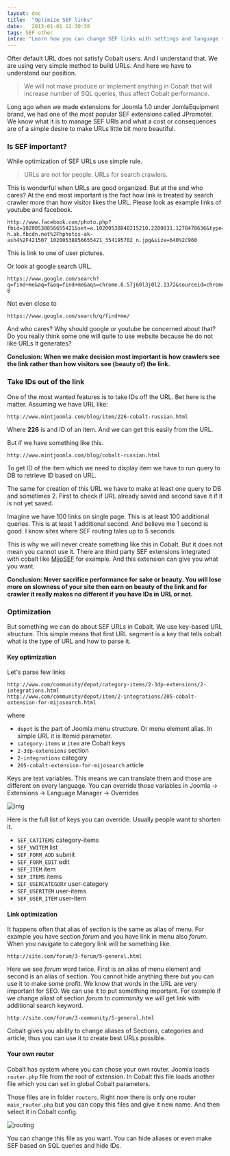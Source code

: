 ```yaml
---
layout: doc
title:  "Optimize SEF links"
date:   2013-01-01 12:30:30
tags: SEF other
intro: "Learn how you can change SEF links with settings and language translations"
---
```


Ofter default URL does not satisfy Cobalt users. And I understand that. We are using very simple method to build URLs. And here we have to understand our position.

> We will not make produce or implement anything in Cobalt that will increase number of SQL queries, thus affect Cobalt performance.

Long ago when we made extensions for Joomla 1.0 under JomlaEquipment brand, we had one of the most popular SEF extensions called JPromoter. We know what it is to manage SEF URls and what a cost or consequences are of a simple desire to make URLs little bit more beautiful.

### Is SEF important?

While optimization of SEF URLs use simple rule.

> URLs are not for people. URLs for search crawlers.

This is wonderful when URLs are good organized. But at the end who cares? At the end most important is the fact how link is treated by search crawler more than how visitor likes the URL. Please look as example links of youtube and facebook. 

    http://www.facebook.com/photo.php?fbid=10200538856655421&set=a.10200538848215210.2200831.1278478636&type=3&src=http%3A%2F%2Fsphotos-h.ak.fbcdn.net%2Fhphotos-ak-ash4%2F421507_10200538856655421_354195702_n.jpg&size=640%2C960

This is link to one of user pictures.

Or look at google search URL.

    https://www.google.com/search?q=find+me&aq=f&oq=find+me&aqs=chrome.0.57j60l3j0l2.1372&sourceid=chrome&ie=UTF-8

Not even close to

    https://www.google.com/search/q/find+me/

And who cares? Why should google or youtube be concerned about that? Do you really think some one will quite to use website because he do not like URLs it generates?

**Conclusion: When we make decision most important is how crawlers see the link rather than how visitors see (beauty of) the link.**

### Take IDs out of the link

One of the most wanted features is to take IDs off the URL. Bet here is the matter. Assuming we have URL like:

    http://www.mintjoomla.com/blog/item/226-cobalt-russian.html

Where **226** is and ID of an item. And we can get this easily from the URL.

But if we have something like this.

    http://www.mintjoomla.com/blog/cobalt-russian.html

To get ID of the item which we need to display item we have to run query to DB to retrieve ID based on URL.

The same for creation of this URL we have to make at least one query to DB and sometimes 2. First to check if URL already saved and second save it if it is not yet saved.

Imagine we have 100 links on single page. This is at least 100 additional queries. This is at least 1 additional second. And believe me 1 second is good. I know sites where SEF routing tales up to 5 seconds. 

This is why we will never create something like this in Cobalt. But it does not mean you cannot use it. There are third party SEF extensions integrated with cobalt like [MijoSEF][ms] for example. And this extension can give you what you want.

**Conclusion: Never sacrifice performance for sake or beauty. You will lose more on slowness of your site then earn on beauty of the link and for crawler it really makes no different if you have IDs in URL or not.**

### Optimization

But something we can do about SEF URLs in Cobalt. We use key-based URL structure. This simple means that first URL segment is a key that tells cobalt what is the type of URL and how to parse it.

#### Key optimization

Let's parse few links

    http://www.com/community/depot/category-items/2-3dp-extensions/2-integrations.html
    http://www.com/community/depot/item/2-integrations/205-cobalt-extension-for-mijosearch.html

where

- `depot` is the part of Joomla menu structure. Or menu element alias. In simple URL it is Itemid parameter.
- `category-items` и `item` are Cobalt keys
- `2-3dp-extensions` section
- `2-integrations` category
- `205-cobalt-extension-for-mijosearch` article

Keys are text variables. This means we can translate them and those are different on every language. You can override those variables in Joomla -> Extensions -> Language Manager -> Overrides

![img](http://serhioromano.s3.amazonaws.com/mintjoomla/tutorial-customtmpl/langoverrides.png)

Here is the full list of keys you can override. Usually people want to shorten it.

- `SEF_CATITEMS` category-items
- `SEF_VWITEM` list
- `SEF_FORM_ADD` submit
- `SEF_FORM_EDIT` edit
- `SEF_ITEM` item
- `SEF_ITEMS` items
- `SEF_USERCATEGORY` user-category
- `SEF_USERITEM` user-items
- `SEF_USER_ITEM` user-item

#### Link optimization

It happens often that alias of section is the same as alias of menu. For example you have section _forum_ and you have link in menu also _forum_. When you navigate to category link will be something like.

    http://site.com/forum/3-forum/5-general.html

Here we see _forum_ word twice. First is an alias of menu element and second is an alias of section. You cannot hide anything there but you can use it to make some profit. We know that words in the URL are very important for SEO. We can use it to put something important. For example if we change aliast of section _forum_ to _community_ we will get link with additional search keyword.

    http://site.com/forum/3-community/5-general.html

Cobalt gives you ability to change aliases of Sections, categories and article, thus you can use it to create best URLs possible.

[ms]: http://www.mintjoomla.com/community/depot/item/2-cobalt-integrations/205-cobalt-extension-for-mijosearch-1-1-stable.html

#### Your own router

Cobalt has system where you can chose your own router. Joomla loads `router.php` file from the root of extension. In Cobalt this file loads another file which you can set in global Cobalt parameters.

Those files are in folder `routers`. Right now there is only one router `main_router.php` but you can copy this files and give it new name. And then select it in Cobalt config.

![routing](http://serhioromano.s3.amazonaws.com/mintjoomla/tutorial-customtmpl/customrouting.png)

You can change this file as you want. You can hide aliases or even make SEF based on SQL queries and hide IDs.